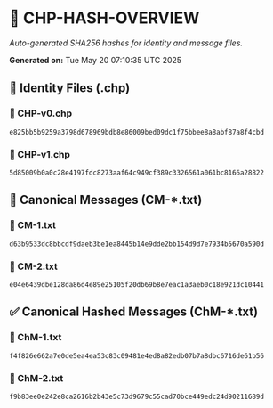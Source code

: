 # 🔐 CHP-HASH-OVERVIEW

_Auto-generated SHA256 hashes for identity and message files._

**Generated on:** Tue May 20 07:10:35 UTC 2025

## 📂 Identity Files (.chp)

### 🔹 CHP-v0.chp
```sha256
e825bb5b9259a3798d678969bdb8e86009bed09dc1f75bbee8a8abf87a8f4cbd
```

### 🔹 CHP-v1.chp
```sha256
5d85009b0a0c28e4197fdc8273aaf64c949cf389c3326561a061bc8166a28822
```

## 📨 Canonical Messages (CM-*.txt)

### 📄 CM-1.txt
```sha256
d63b9533dc8bbcdf9daeb3be1ea8445b14e9dde2bb154d9d7e7934b5670a590d
```

### 📄 CM-2.txt
```sha256
e04e6439dbe128da86d4e89e25105f20db69b8e7eac1a3aeb0c18e921dc10441
```

## ✅ Canonical Hashed Messages (ChM-*.txt)

### 🧾 ChM-1.txt
```sha256
f4f826e662a7e0de5ea4ea53c83c09481e4ed8a82edb07b7a8dbc6716de61b56
```

### 🧾 ChM-2.txt
```sha256
f9b83ee0e242e8ca2616b2b43e5c73d9679c55cad70bce449edc24d90211689d
```

